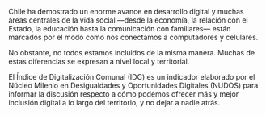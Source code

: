 Chile ha demostrado un enorme avance en desarrollo digital y muchas áreas centrales de la vida social —desde la economía, la relación con el Estado, la educación hasta la comunicación con familiares— están marcados por el modo como nos conectamos a computadores y celulares.

No obstante, no todos estamos incluidos de la misma manera. Muchas de estas diferencias se expresan a nivel local y territorial.

El Índice de Digitalización Comunal (IDC) es un indicador elaborado por el Núcleo Milenio en Desigualdades y Oportunidades Digitales (NUDOS) para informar la discusión respecto a cómo podemos ofrecer más y mejor inclusión digital a lo largo del territorio, y no dejar a nadie atrás.

